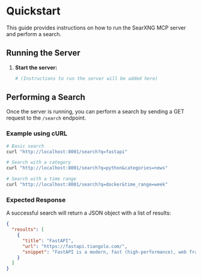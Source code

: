 # Quickstart

This guide provides instructions on how to run the SearXNG MCP server and perform a search.

## Running the Server

1.  **Start the server:**

    ```bash
    # (Instructions to run the server will be added here)
    ```

## Performing a Search

Once the server is running, you can perform a search by sending a GET request to the `/search` endpoint.

### Example using cURL

```bash
# Basic search
curl "http://localhost:8001/search?q=fastapi"

# Search with a category
curl "http://localhost:8001/search?q=python&categories=news"

# Search with a time range
curl "http://localhost:8001/search?q=docker&time_range=week"
```

### Expected Response

A successful search will return a JSON object with a list of results:

```json
{
  "results": [
    {
      "title": "FastAPI",
      "url": "https://fastapi.tiangolo.com/",
      "snippet": "FastAPI is a modern, fast (high-performance), web framework for building APIs with Python 3.6+ based on standard Python type hints."
    }
  ]
}
```
